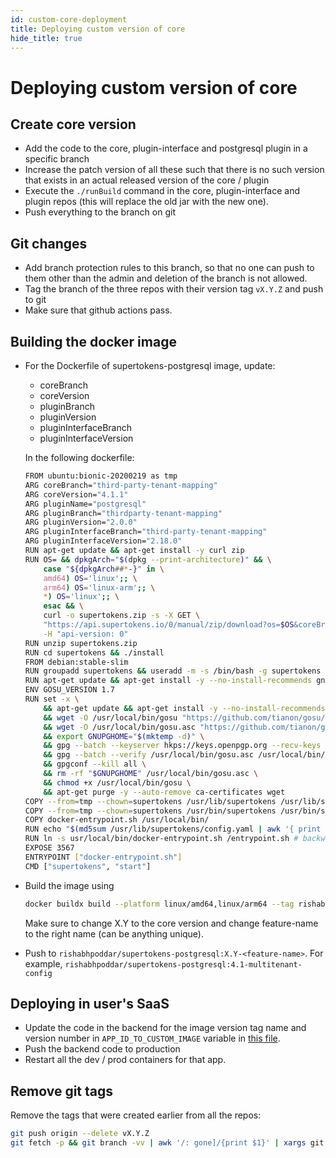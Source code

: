 ```yaml
---
id: custom-core-deployment
title: Deploying custom version of core
hide_title: true
---
```


# Deploying custom version of core

## Create core version
- Add the code to the core, plugin-interface and postgresql plugin in a specific branch
- Increase the patch version of all these such that there is no such version that exists in an actual released version of the core / plugin
- Execute the `./runBuild` command in the core, plugin-interface and plugin repos (this will replace the old jar with the new one).
- Push everything to the branch on git

## Git changes
- Add branch protection rules to this branch, so that no one can push to them other than the admin and deletion of the branch is not allowed.
- Tag the branch of the three repos with their version tag `vX.Y.Z` and push to git
- Make sure that github actions pass.

## Building the docker image
- For the Dockerfile of supertokens-postgresql image, update:
    - coreBranch
    - coreVersion
    - pluginBranch
    - pluginVersion 
    - pluginInterfaceBranch
    - pluginInterfaceVersion
    
    In the following dockerfile:
   
    ```bash
    FROM ubuntu:bionic-20200219 as tmp
    ARG coreBranch="third-party-tenant-mapping"
    ARG coreVersion="4.1.1"
    ARG pluginName="postgresql"
    ARG pluginBranch="thirdparty-tenant-mapping"
    ARG pluginVersion="2.0.0"
    ARG pluginInterfaceBranch="third-party-tenant-mapping"
    ARG pluginInterfaceVersion="2.18.0"
    RUN apt-get update && apt-get install -y curl zip
    RUN OS= && dpkgArch="$(dpkg --print-architecture)" && \
        case "${dpkgArch##*-}" in \
        amd64) OS='linux';; \
        arm64) OS='linux-arm';; \
        *) OS='linux';; \
        esac && \
        curl -o supertokens.zip -s -X GET \
        "https://api.supertokens.io/0/manual/zip/download?os=$OS&coreBranch=$coreBranch&coreVersion=$coreVersion&pluginName=$pluginName&pluginBranch=$pluginBranch&pluginVersion=$pluginVersion&pluginInterfaceBranch=$pluginInterfaceBranch&pluginInterfaceVersion=$pluginInterfaceVersion" \
        -H "api-version: 0"
    RUN unzip supertokens.zip
    RUN cd supertokens && ./install
    FROM debian:stable-slim
    RUN groupadd supertokens && useradd -m -s /bin/bash -g supertokens supertokens
    RUN apt-get update && apt-get install -y --no-install-recommends gnupg dirmngr && rm -rf /var/lib/apt/lists/*
    ENV GOSU_VERSION 1.7
    RUN set -x \
        && apt-get update && apt-get install -y --no-install-recommends ca-certificates wget && rm -rf /var/lib/apt/lists/* \
        && wget -O /usr/local/bin/gosu "https://github.com/tianon/gosu/releases/download/$GOSU_VERSION/gosu-$(dpkg --print-architecture)" \
        && wget -O /usr/local/bin/gosu.asc "https://github.com/tianon/gosu/releases/download/$GOSU_VERSION/gosu-$(dpkg --print-architecture).asc" \
        && export GNUPGHOME="$(mktemp -d)" \
        && gpg --batch --keyserver hkps://keys.openpgp.org --recv-keys B42F6819007F00F88E364FD4036A9C25BF357DD4 \
        && gpg --batch --verify /usr/local/bin/gosu.asc /usr/local/bin/gosu \
        && gpgconf --kill all \
        && rm -rf "$GNUPGHOME" /usr/local/bin/gosu.asc \
        && chmod +x /usr/local/bin/gosu \
        && apt-get purge -y --auto-remove ca-certificates wget
    COPY --from=tmp --chown=supertokens /usr/lib/supertokens /usr/lib/supertokens
    COPY --from=tmp --chown=supertokens /usr/bin/supertokens /usr/bin/supertokens
    COPY docker-entrypoint.sh /usr/local/bin/
    RUN echo "$(md5sum /usr/lib/supertokens/config.yaml | awk '{ print $1 }')" >> /CONFIG_HASH
    RUN ln -s usr/local/bin/docker-entrypoint.sh /entrypoint.sh # backwards compat
    EXPOSE 3567
    ENTRYPOINT ["docker-entrypoint.sh"]
    CMD ["supertokens", "start"]
    ```

- Build the image using
    ```bash
    docker buildx build --platform linux/amd64,linux/arm64 --tag rishabhpoddar/supertokens-postgresql:X.Y-feature-name . --no-cache --push
    ```

    Make sure to change X.Y to the core version and change feature-name to the right name (can be anything unique).

- Push to `rishabhpoddar/supertokens-postgresql:X.Y-<feature-name>`. For example, `rishabhpoddar/supertokens-postgresql:4.1-multitenant-config`

## Deploying in user's SaaS
- Update the code in the backend for the image version tag name and version number in `APP_ID_TO_CUSTOM_IMAGE` variable in [this file](https://github.com/supertokens/supertokens-backend-apis/blob/master/app/0/ts/helpers/saas/deployment.ts).
- Push the backend code to production
- Restart all the dev / prod containers for that app.

## Remove git tags
Remove the tags that were created earlier from all the repos:
```bash
git push origin --delete vX.Y.Z
git fetch -p && git branch -vv | awk '/: gone]/{print $1}' | xargs git branch -D
```
